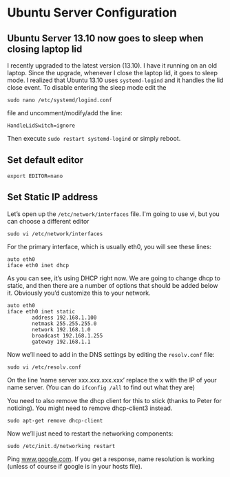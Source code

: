 # Ubuntu Server Configuration

## Ubuntu Server 13.10 now goes to sleep when closing laptop lid

I recently upgraded to the latest version (13.10). I have it running on an old laptop. Since the upgrade, whenever I close the laptop lid, it goes to sleep mode. I realized that Ubuntu 13.10 uses `systemd-logind` and it handles the lid close event. To disable entering the sleep mode edit the

```
sudo nano /etc/systemd/logind.conf
```

file and uncomment/modify/add the line:

```
HandleLidSwitch=ignore
```

Then execute `sudo restart systemd-logind` or simply reboot.

## Set default editor

```
export EDITOR=nano
```

## Set Static IP address

Let’s open up the `/etc/network/interfaces` file. I'm going to use vi, but you can choose a different editor

    sudo vi /etc/network/interfaces

For the primary interface, which is usually eth0, you will see these lines:

    auto eth0
    iface eth0 inet dhcp

As you can see, it’s using DHCP right now. We are going to change dhcp to static, and then there are a number of options that should be added below it. Obviously you’d customize this to your network.

    auto eth0
    iface eth0 inet static
            address 192.168.1.100
            netmask 255.255.255.0
            network 192.168.1.0
            broadcast 192.168.1.255
            gateway 192.168.1.1

Now we’ll need to add in the DNS settings by editing the `resolv.conf` file:

    sudo vi /etc/resolv.conf

On the line ‘name server xxx.xxx.xxx.xxx’ replace the x with the IP of your name server. (You can do `ifconfig /all` to find out what they are)

You need to also remove the dhcp client for this to stick (thanks to Peter for noticing). You might need to remove dhcp-client3 instead.

    sudo apt-get remove dhcp-client

Now we’ll just need to restart the networking components:

    sudo /etc/init.d/networking restart

Ping www.google.com. If you get a response, name resolution is working (unless of course if google is in your hosts file).

